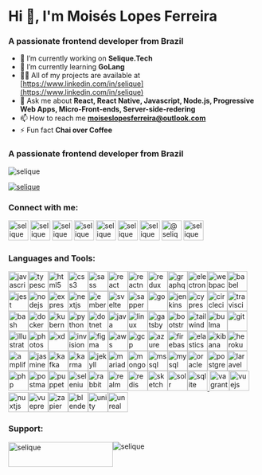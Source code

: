 <h1>Hi 👋, I&#39;m Mois&eacute;s Lopes Ferreira</h1>

<h3>A passionate frontend developer from Brazil</h3>

- 🔭 I&rsquo;m currently working on **Selique.Tech** 
- 🌱 I&rsquo;m currently learning **GoLang** 
- 👨&zwj;💻 All of my projects are available at [https://www.linkedin.com/in/selique](https://www.linkedin.com/in/selique) 
- 💬 Ask me about **React, React Native, Javascript, Node.js, Progressive Web Apps, Micro-Front-ends, Server-side-redering** 
- 📫 How to reach me **moiseslopesferreira@outlook.com** 
- ⚡ Fun fact **Chai over Coffee**</p>

<h3>A passionate frontend developer from Brazil</h3>

<p><img alt="selique" src="https://komarev.com/ghpvc/?username=selique&amp;label=Profile%20views&amp;color=0e75b6&amp;style=flat" /></p>

<p><a href="https://github.com/ryo-ma/github-profile-trophy"><img alt="selique" src="https://github-profile-trophy.vercel.app/?username=selique" /></a></p>

<h3>Connect with me:</h3>

<p><a href="https://codepen.io/selique" target="blank"><img alt="selique" src="https://cdn.jsdelivr.net/npm/simple-icons@3.0.1/icons/codepen.svg" width="40" height="40" /></a> <a href="https://dev.to/selique" target="blank"><img alt="selique" src="https://cdn.jsdelivr.net/npm/simple-icons@3.0.1/icons/dev-dot-to.svg" width="40" height="40" /></a> <a href="https://linkedin.com/in/selique" target="blank"><img alt="selique" src="https://cdn.jsdelivr.net/npm/simple-icons@3.0.1/icons/linkedin.svg" width="40" height="40" /></a> <a href="https://codesandbox.com/selique" target="blank"><img alt="selique" src="https://cdn.jsdelivr.net/npm/simple-icons@3.0.1/icons/codesandbox.svg" width="40" height="40" /></a> <a href="https://fb.com/selique" target="blank"><img alt="selique" src="https://cdn.jsdelivr.net/npm/simple-icons@3.0.1/icons/facebook.svg" width="40" height="40" /></a> <a href="https://instagram.com/selique" target="blank"><img alt="selique" src="https://cdn.jsdelivr.net/npm/simple-icons@3.0.1/icons/instagram.svg" width="40" height="40" /></a> <a href="https://www.behance.net/selique" target="blank"><img alt="selique" src="https://cdn.jsdelivr.net/npm/simple-icons@3.0.1/icons/behance.svg" width="40" height="40" /></a> <a href="https://medium.com/@selique" target="blank"><img alt="@selique" src="https://cdn.jsdelivr.net/npm/simple-icons@3.0.1/icons/medium.svg" width="40" height="40" /></a> <a href="https://www.hackerrank.com/selique" target="blank"><img alt="selique" src="https://cdn.jsdelivr.net/npm/simple-icons@3.0.1/icons/hackerrank.svg" width="40" height="40" /></a></p>

<h3>Languages and Tools:</h3>

<p><a href="https://developer.mozilla.org/en-US/docs/Web/JavaScript" target="_blank"><img alt="javascript" src="https://devicons.github.io/devicon/devicon.git/icons/javascript/javascript-original.svg" width="40" height="40" /></a><a href="https://www.typescriptlang.org/" target="_blank"><img alt="typescript" src="https://devicons.github.io/devicon/devicon.git/icons/typescript/typescript-original.svg" width="40" height="40" /></a><a href="https://www.w3.org/html/" target="_blank"><img alt="html5" src="https://devicons.github.io/devicon/devicon.git/icons/html5/html5-original-wordmark.svg" width="40" height="40" /></a><a href="https://www.w3schools.com/css/" target="_blank"><img alt="css3" src="https://devicons.github.io/devicon/devicon.git/icons/css3/css3-original-wordmark.svg" width="40" height="40" /></a><a href="https://sass-lang.com" target="_blank"><img alt="sass" src="https://devicons.github.io/devicon/devicon.git/icons/sass/sass-original.svg" width="40" height="40" /></a><a href="https://reactjs.org/" target="_blank"><img alt="react" src="https://devicons.github.io/devicon/devicon.git/icons/react/react-original-wordmark.svg" width="40" height="40" /></a><a href="https://reactnative.dev/" target="_blank"><img alt="reactnative" src="https://reactnative.dev/img/header_logo.svg" width="40" height="40" /></a><a href="https://redux.js.org" target="_blank"><img alt="redux" src="https://devicons.github.io/devicon/devicon.git/icons/redux/redux-original.svg" width="40" height="40" /></a><a href="https://graphql.org" target="_blank"><img alt="graphql" src="https://www.vectorlogo.zone/logos/graphql/graphql-icon.svg" width="40" height="40" /></a><a href="https://www.electronjs.org" target="_blank"><img alt="electron" src="https://devicons.github.io/devicon/devicon.git/icons/electron/electron-original.svg" width="40" height="40" /></a><a href="https://webpack.js.org" target="_blank"><img alt="webpack" src="https://devicons.github.io/devicon/devicon.git/icons/webpack/webpack-original.svg" width="40" height="40" /></a><a href="https://babeljs.io/" target="_blank"><img alt="babel" src="https://www.vectorlogo.zone/logos/babeljs/babeljs-icon.svg" width="40" height="40" /></a><a href="https://jestjs.io" target="_blank"><img alt="jest" src="https://www.vectorlogo.zone/logos/jestjsio/jestjsio-icon.svg" width="40" height="40" /></a><a href="https://nodejs.org" target="_blank"><img alt="nodejs" src="https://devicons.github.io/devicon/devicon.git/icons/nodejs/nodejs-original-wordmark.svg" width="40" height="40" /></a><a href="https://expressjs.com" target="_blank"><img alt="express" src="https://devicons.github.io/devicon/devicon.git/icons/express/express-original-wordmark.svg" width="40" height="40" /></a><a href="https://nextjs.org/" target="_blank"><img alt="nextjs" src="https://cdn.worldvectorlogo.com/logos/nextjs-3.svg" width="40" height="40" /></a><a href="https://emberjs.com/" target="_blank"><img alt="ember" src="https://devicons.github.io/devicon/devicon.git/icons/ember/ember-original-wordmark.svg" width="40" height="40" /></a><a href="https://svelte.dev" target="_blank"><img alt="svelte" src="https://upload.wikimedia.org/wikipedia/commons/1/1b/Svelte_Logo.svg" width="40" height="40" /></a><a href="https://sapper.svelte.dev/" target="_blank"><img alt="sapper" src="https://raw.githubusercontent.com/bestofjs/bestofjs-webui/master/public/logos/sapper.svg" width="40" height="40" /></a><a href="https://golang.org" target="_blank"><img alt="go" src="https://devicons.github.io/devicon/devicon.git/icons/go/go-original.svg" width="40" height="40" /></a><a href="https://www.jenkins.io" target="_blank"><img alt="jenkins" src="https://www.vectorlogo.zone/logos/jenkins/jenkins-icon.svg" width="40" height="40" /></a><a href="https://www.cypress.io" target="_blank"><img alt="cypress" src="https://raw.githubusercontent.com/simple-icons/simple-icons/6e46ec1fc23b60c8fd0d2f2ff46db82e16dbd75f/icons/cypress.svg" width="40" height="40" /></a><a href="https://circleci.com" target="_blank"><img alt="circleci" src="https://www.vectorlogo.zone/logos/circleci/circleci-icon.svg" width="40" height="40" /></a><a href="https://travis-ci.org" target="_blank"><img alt="travisci" src="https://www.vectorlogo.zone/logos/travis-ci/travis-ci-icon.svg" width="40" height="40" /></a><a href="https://www.gnu.org/software/bash/" target="_blank"><img alt="bash" src="https://www.vectorlogo.zone/logos/gnu_bash/gnu_bash-icon.svg" width="40" height="40" /></a><a href="https://www.docker.com/" target="_blank"><img alt="docker" src="https://devicons.github.io/devicon/devicon.git/icons/docker/docker-original-wordmark.svg" width="40" height="40" /></a><a href="https://kubernetes.io" target="_blank"><img alt="kubernetes" src="https://www.vectorlogo.zone/logos/kubernetes/kubernetes-icon.svg" width="40" height="40" /></a><a href="https://www.python.org" target="_blank"><img alt="python" src="https://devicons.github.io/devicon/devicon.git/icons/python/python-original.svg" width="40" height="40" /></a><a href="https://dotnet.microsoft.com/" target="_blank"><img alt="dotnet" src="https://devicons.github.io/devicon/devicon.git/icons/dot-net/dot-net-original-wordmark.svg" width="40" height="40" /></a><a href="https://www.java.com" target="_blank"><img alt="java" src="https://devicons.github.io/devicon/devicon.git/icons/java/java-original-wordmark.svg" width="40" height="40" /></a><a href="https://www.linux.org/" target="_blank"><img alt="linux" src="https://devicons.github.io/devicon/devicon.git/icons/linux/linux-original.svg" width="40" height="40" /></a><a href="https://www.gatsbyjs.com/" target="_blank"><img alt="gatsby" src="https://www.vectorlogo.zone/logos/gatsbyjs/gatsbyjs-icon.svg" width="40" height="40" /></a><a href="https://getbootstrap.com" target="_blank"><img alt="bootstrap" src="https://devicons.github.io/devicon/devicon.git/icons/bootstrap/bootstrap-plain.svg" width="40" height="40" /></a><a href="https://tailwindcss.com/" target="_blank"><img alt="tailwind" src="https://www.vectorlogo.zone/logos/tailwindcss/tailwindcss-icon.svg" width="40" height="40" /></a><a href="https://bulma.io/" target="_blank"><img alt="bulma" src="https://raw.githubusercontent.com/gilbarbara/logos/804dc257b59e144eaca5bc6ffd16949752c6f789/logos/bulma.svg" width="40" height="40" /></a><a href="https://git-scm.com/" target="_blank"><img alt="git" src="https://www.vectorlogo.zone/logos/git-scm/git-scm-icon.svg" width="40" height="40" /></a><a href="https://www.adobe.com/in/products/illustrator.html" target="_blank"><img alt="illustrator" src="https://www.vectorlogo.zone/logos/adobe_illustrator/adobe_illustrator-icon.svg" width="40" height="40" /></a><a href="https://www.photoshop.com/en" target="_blank"><img alt="photoshop" src="https://devicons.github.io/devicon/devicon.git/icons/photoshop/photoshop-plain.svg" width="40" height="40" /></a><a href="https://www.adobe.com/products/xd.html" target="_blank"><img alt="xd" src="https://cdn.worldvectorlogo.com/logos/adobe-xd.svg" width="40" height="40" /></a><a href="https://www.invisionapp.com/" target="_blank"><img alt="invision" src="https://www.vectorlogo.zone/logos/invisionapp/invisionapp-icon.svg" width="40" height="40" /></a><a href="https://www.figma.com/" target="_blank"><img alt="figma" src="https://www.vectorlogo.zone/logos/figma/figma-icon.svg" width="40" height="40" /></a><a href="https://aws.amazon.com" target="_blank"><img alt="aws" src="https://devicons.github.io/devicon/devicon.git/icons/amazonwebservices/amazonwebservices-original-wordmark.svg" width="40" height="40" /></a><a href="https://cloud.google.com" target="_blank"><img alt="gcp" src="https://www.vectorlogo.zone/logos/google_cloud/google_cloud-icon.svg" width="40" height="40" /></a><a href="https://azure.microsoft.com/en-in/" target="_blank"><img alt="azure" src="https://www.vectorlogo.zone/logos/microsoft_azure/microsoft_azure-icon.svg" width="40" height="40" /></a><a href="https://firebase.google.com/" target="_blank"><img alt="firebase" src="https://www.vectorlogo.zone/logos/firebase/firebase-icon.svg" width="40" height="40" /></a><a href="https://www.elastic.co" target="_blank"><img alt="elasticsearch" src="https://www.vectorlogo.zone/logos/elastic/elastic-icon.svg" width="40" height="40" /></a><a href="https://www.elastic.co/kibana" target="_blank"><img alt="kibana" src="https://www.vectorlogo.zone/logos/elasticco_kibana/elasticco_kibana-icon.svg" width="40" height="40" /></a><a href="https://heroku.com" target="_blank"><img alt="heroku" src="https://www.vectorlogo.zone/logos/heroku/heroku-icon.svg" width="40" height="40" /></a><a href="https://aws.amazon.com/amplify/" target="_blank"><img alt="amplify" src="https://docs.amplify.aws/assets/logo-dark.svg" width="40" height="40" /></a><a href="https://jasmine.github.io/" target="_blank"><img alt="jasmine" src="https://www.vectorlogo.zone/logos/jasmine/jasmine-icon.svg" width="40" height="40" /></a><a href="https://kafka.apache.org/" target="_blank"><img alt="kafka" src="https://www.vectorlogo.zone/logos/apache_kafka/apache_kafka-icon.svg" width="40" height="40" /></a><a href="https://karma-runner.github.io/latest/index.html" target="_blank"><img alt="karma" src="https://raw.githubusercontent.com/detain/svg-logos/780f25886640cef088af994181646db2f6b1a3f8/svg/karma.svg" width="40" height="40" /></a><a href="https://jekyllrb.com/" target="_blank"><img alt="jekyll" src="https://www.vectorlogo.zone/logos/jekyllrb/jekyllrb-icon.svg" width="40" height="40" /></a><a href="https://mariadb.org/" target="_blank"><img alt="mariadb" src="https://www.vectorlogo.zone/logos/mariadb/mariadb-icon.svg" width="40" height="40" /></a><a href="https://www.mongodb.com/" target="_blank"><img alt="mongodb" src="https://devicons.github.io/devicon/devicon.git/icons/mongodb/mongodb-original-wordmark.svg" width="40" height="40" /></a><a href="https://www.microsoft.com/en-us/sql-server" target="_blank"><img alt="mssql" src="https://cdn.worldvectorlogo.com/logos/microsoft-sql-server.svg" width="40" height="40" /></a><a href="https://www.mysql.com/" target="_blank"><img alt="mysql" src="https://devicons.github.io/devicon/devicon.git/icons/mysql/mysql-original-wordmark.svg" width="40" height="40" /></a><a href="https://www.oracle.com/" target="_blank"><img alt="oracle" src="https://devicons.github.io/devicon/devicon.git/icons/oracle/oracle-original.svg" width="40" height="40" /></a><a href="https://www.postgresql.org" target="_blank"><img alt="postgresql" src="https://devicons.github.io/devicon/devicon.git/icons/postgresql/postgresql-original-wordmark.svg" width="40" height="40" /></a><a href="https://laravel.com/" target="_blank"><img alt="laravel" src="https://devicons.github.io/devicon/devicon.git/icons/laravel/laravel-plain-wordmark.svg" width="40" height="40" /></a><a href="https://www.php.net" target="_blank"><img alt="php" src="https://devicons.github.io/devicon/devicon.git/icons/php/php-original.svg" width="40" height="40" /></a><a href="https://postman.com" target="_blank"><img alt="postman" src="https://www.vectorlogo.zone/logos/getpostman/getpostman-icon.svg" width="40" height="40" /></a><a href="https://github.com/puppeteer/puppeteer" target="_blank"><img alt="puppeteer" src="https://www.vectorlogo.zone/logos/pptrdev/pptrdev-official.svg" width="40" height="40" /></a><a href="https://www.selenium.dev" target="_blank"><img alt="selenium" src="https://raw.githubusercontent.com/detain/svg-logos/780f25886640cef088af994181646db2f6b1a3f8/svg/selenium-logo.svg" width="40" height="40" /></a><a href="https://www.rabbitmq.com" target="_blank"><img alt="rabbitMQ" src="https://www.vectorlogo.zone/logos/rabbitmq/rabbitmq-icon.svg" width="40" height="40" /></a><a href="https://realm.io/" target="_blank"><img alt="realm" src="https://raw.githubusercontent.com/bestofjs/bestofjs-webui/8665e8c267a0215f3159df28b33c365198101df5/public/logos/realm.svg" width="40" height="40" /></a><a href="https://redis.io" target="_blank"><img alt="redis" src="https://devicons.github.io/devicon/devicon.git/icons/redis/redis-original-wordmark.svg" width="40" height="40" /></a><a href="https://www.sketch.com/" target="_blank"><img alt="sketch" src="https://www.vectorlogo.zone/logos/sketchapp/sketchapp-icon.svg" width="40" height="40" /></a><a href="https://lucene.apache.org/solr/" target="_blank"><img alt="solr" src="https://www.vectorlogo.zone/logos/apache_solr/apache_solr-icon.svg" width="40" height="40" /></a><a href="https://www.sqlite.org/" target="_blank"><img alt="sqlite" src="https://www.vectorlogo.zone/logos/sqlite/sqlite-icon.svg" width="40" height="40" /></a><a href="https://tailwindcss.com/" target="_blank"> </a> <a href="https://travis-ci.org" target="_blank"> </a> <a href="https://www.vagrantup.com/" target="_blank"><img alt="vagrant" src="https://www.vectorlogo.zone/logos/vagrantup/vagrantup-icon.svg" width="40" height="40" /></a><a href="https://vuejs.org/" target="_blank"><img alt="vuejs" src="https://devicons.github.io/devicon/devicon.git/icons/vuejs/vuejs-original-wordmark.svg" width="40" height="40" /></a><a href="https://nuxtjs.org/" target="_blank"><img alt="nuxtjs" src="https://www.vectorlogo.zone/logos/nuxtjs/nuxtjs-icon.svg" width="40" height="40" /></a><a href="https://vuepress.vuejs.org/" target="_blank"><img alt="vuepress" src="https://raw.githubusercontent.com/AliasIO/wappalyzer/master/src/drivers/webextension/images/icons/VuePress.svg" width="40" height="40" /></a><a href="https://zapier.com" target="_blank"><img alt="zapier" src="https://www.vectorlogo.zone/logos/zapier/zapier-icon.svg" width="40" height="40" /></a><a href="https://www.blender.org/" target="_blank"><img alt="blender" src="https://download.blender.org/branding/community/blender_community_badge_white.svg" width="40" height="40" /></a><a href="https://unity.com/" target="_blank"><img alt="unity" src="https://www.vectorlogo.zone/logos/unity3d/unity3d-icon.svg" width="40" height="40" /></a><a href="https://unrealengine.com/" target="_blank"><img alt="unreal" src="https://raw.githubusercontent.com/kenangundogan/fontisto/036b7eca71aab1bef8e6a0518f7329f13ed62f6b/icons/svg/brand/unreal-engine.svg" width="40" height="40" /></a><a href="https://zapier.com" target="_blank"> </a></p>

<h3>Support:</h3>

<p><a href="https://www.buymeacoffee.com/selique"><img alt="selique" src="https://cdn.buymeacoffee.com/buttons/v2/default-yellow.png" style="float:left; height:50px; width:210px" /></a> <img alt="selique" src="https://github-readme-stats.vercel.app/api/top-langs?username=selique&amp;show_icons=true&amp;locale=en&amp;layout=compact" style="float:left" /></p>
